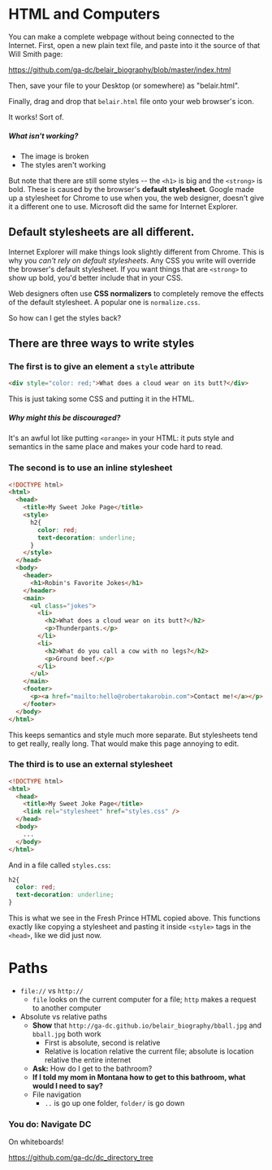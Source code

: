 # HTML and Computers

You can make a complete webpage without being connected to the Internet. First, open a new plain text file, and paste into it the source of that Will Smith page:

https://github.com/ga-dc/belair_biography/blob/master/index.html

Then, save your file to your Desktop (or somewhere) as "belair.html".

Finally, drag and drop that `belair.html` file onto your web browser's icon.

It works! Sort of.

##### What isn't working?
- The image is broken
- The styles aren't working

But note that there are still some styles -- the `<h1>` is big and the `<strong>` is bold. These is caused by the browser's **default stylesheet**. Google made up a stylesheet for Chrome to use when you, the web designer, doesn't give it a different one to use. Microsoft did the same for Internet Explorer.

## Default stylesheets are all different.

Internet Explorer will make things look slightly different from Chrome. This is why you *can't rely on default stylesheets*. Any CSS you write will override the browser's default stylesheet. If you want things that are `<strong>` to show up bold, you'd better include that in your CSS.

Web designers often use **CSS normalizers** to completely remove the effects of the default stylesheet. A popular one is `normalize.css`.

So how can I get the styles back?

## There are three ways to write styles

### The first is to give an element a `style` attribute

```html
<div style="color: red;">What does a cloud wear on its butt?</div>
```

This is just taking some CSS and putting it in the HTML.

##### Why might this be discouraged?

It's an awful lot like putting `<orange>` in your HTML: it puts style and semantics in the same place and makes your code hard to read.

### The second is to use an inline stylesheet

```html
<!DOCTYPE html>
<html>
  <head>
    <title>My Sweet Joke Page</title>
    <style>
      h2{
        color: red;
        text-decoration: underline;
      }
    </style>
  </head>
  <body>
    <header>
      <h1>Robin's Favorite Jokes</h1>
    </header>
    <main>
      <ul class="jokes">
        <li>
          <h2>What does a cloud wear on its butt?</h2>
          <p>Thunderpants.</p>
        </li>
        <li>
          <h2>What do you call a cow with no legs?</h2>
          <p>Ground beef.</p>
        </li>
      </ul>
    </main>
    <footer>
      <p><a href="mailto:hello@robertakarobin.com">Contact me!</a></p>
    </footer>
  </body>
</html>
```

This keeps semantics and style much more separate. But stylesheets tend to get really, really long. That would make this page annoying to edit.

### The third is to use an external stylesheet

```html
<!DOCTYPE html>
<html>
  <head>
    <title>My Sweet Joke Page</title>
    <link rel="stylesheet" href="styles.css" />
  </head>
  <body>
    ...
  </body>
</html>
```

And in a file called `styles.css`:
```css
h2{
  color: red;
  text-decoration: underline;
}
```

This is what we see in the Fresh Prince HTML copied above. This functions exactly like copying a stylesheet and pasting it inside `<style>` tags in the `<head>`, like we did just now.

# Paths

- `file://` vs `http://`
  - `file` looks on the current computer for a file; `http` makes a request to another computer
- Absolute vs relative paths
  - **Show** that `http://ga-dc.github.io/belair_biography/bball.jpg` and `bball.jpg` both work
    - First is absolute, second is relative
    - Relative is location relative the current file; absolute is location relative the entire internet
  - **Ask:** How do I get to the bathroom?
  - **If I told my mom in Montana how to get to this bathroom, what would I need to say?**
  - File navigation
    - `..` is go up one folder, `folder/` is go down

### You do: Navigate DC

On whiteboards!

https://github.com/ga-dc/dc_directory_tree
